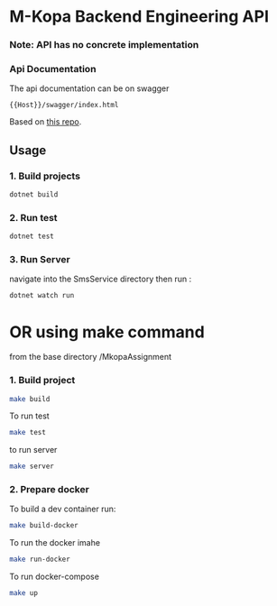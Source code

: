 # M-Kopa Backend Engineering API

### Note: API has no concrete implementation

### Api Documentation

The api documentation can be on swagger

```
{{Host}}/swagger/index.html

```

Based on [this repo](https://github.com/fxmbx/MkopaAssignment).

## Usage

### 1. Build projects

```bash
dotnet build
```

### 2. Run test

```bash
dotnet test
```

### 3. Run Server

navigate into the SmsService directory then run :

```bash
dotnet watch run
```

# OR using make command

from the base directory /MkopaAssignment

### 1. Build project

```bash
make build
```

To run test

```bash
make test
```

to run server

```bash
make server
```

### 2. Prepare docker

To build a dev container run:

```bash
make build-docker
```

To run the docker imahe

```bash
make run-docker
```

To run docker-compose

```bash
make up
```

